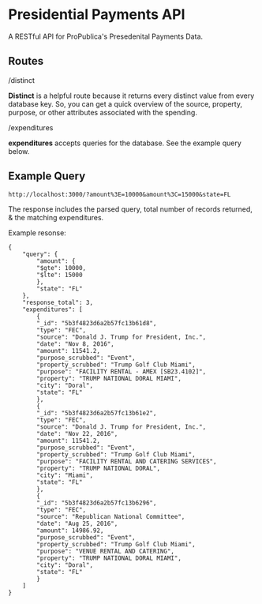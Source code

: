 # Presidential Payments API

A RESTful API for ProPublica's Presedenital Payments Data.

## Routes

/distinct

**Distinct** is a helpful route because it returns every distinct value from every database key. So, you can get a quick overview of the source, property, purpose, or other attributes associated with the spending.

/expenditures 

**expenditures** accepts queries for the database. See the example query below.

## Example Query

```
http://localhost:3000/?amount%3E=10000&amount%3C=15000&state=FL
```

The response includes the parsed query, total number of records returned, & the matching expenditures.

Example resonse:

```
{    
    "query": {
        "amount": {
        "$gte": 10000,
        "$lte": 15000
        },
        "state": "FL"
    },
    "response_total": 3,
    "expenditures": [
        {
        "_id": "5b3f4823d6a2b57fc13b61d8",
        "type": "FEC",
        "source": "Donald J. Trump for President, Inc.",
        "date": "Nov 8, 2016",
        "amount": 11541.2,
        "purpose_scrubbed": "Event",
        "property_scrubbed": "Trump Golf Club Miami",
        "purpose": "FACILITY RENTAL - AMEX [SB23.4102]",
        "property": "TRUMP NATIONAL DORAL MIAMI",
        "city": "Doral",
        "state": "FL"
        },
        {
        "_id": "5b3f4823d6a2b57fc13b61e2",
        "type": "FEC",
        "source": "Donald J. Trump for President, Inc.",
        "date": "Nov 22, 2016",
        "amount": 11541.2,
        "purpose_scrubbed": "Event",
        "property_scrubbed": "Trump Golf Club Miami",
        "purpose": "FACILITY RENTAL AND CATERING SERVICES",
        "property": "TRUMP NATIONAL DORAL",
        "city": "Miami",
        "state": "FL"
        },
        {
        "_id": "5b3f4823d6a2b57fc13b6296",
        "type": "FEC",
        "source": "Republican National Committee",
        "date": "Aug 25, 2016",
        "amount": 14986.92,
        "purpose_scrubbed": "Event",
        "property_scrubbed": "Trump Golf Club Miami",
        "purpose": "VENUE RENTAL AND CATERING",
        "property": "TRUMP NATIONAL DORAL MIAMI",
        "city": "Doral",
        "state": "FL"
        }
    ]
}
```